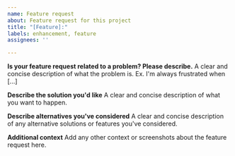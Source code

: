```yaml
---
name: Feature request
about: Feature request for this project
title: "[Feature]:"
labels: enhancement, feature
assignees: ''

---
```


**Is your feature request related to a problem? Please describe.**
A clear and concise description of what the problem is. Ex. I'm always frustrated when [...]

**Describe the solution you'd like**
A clear and concise description of what you want to happen.

**Describe alternatives you've considered**
A clear and concise description of any alternative solutions or features you've considered.

**Additional context**
Add any other context or screenshots about the feature request here.

<!-- version 0.1.0 -->
<!-- based on https://github.com/predictionmachine/.github/blob/main/issue-template/.github/ISSUE_TEMPLATE/feature_request.md --> 
